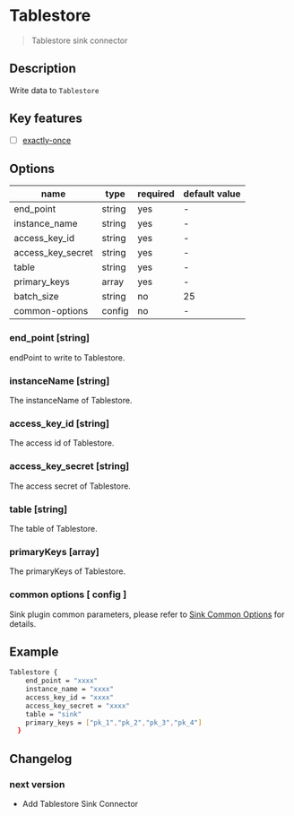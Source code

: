 # Tablestore

> Tablestore sink connector

## Description

Write data to `Tablestore`

## Key features

- [ ] [exactly-once](../../concept/connector-v2-features.md)

## Options

|       name        |  type  | required | default value |
|-------------------|--------|----------|---------------|
| end_point         | string | yes      | -             |
| instance_name     | string | yes      | -             |
| access_key_id     | string | yes      | -             |
| access_key_secret | string | yes      | -             |
| table             | string | yes      | -             |
| primary_keys      | array  | yes      | -             |
| batch_size        | string | no       | 25            |
| common-options    | config | no       | -             |

### end_point [string]

endPoint to write to Tablestore.

### instanceName [string]

The instanceName of Tablestore.

### access_key_id [string]

The access id of Tablestore.

### access_key_secret [string]

The access secret of Tablestore.

### table [string]

The table of Tablestore.

### primaryKeys [array]

The primaryKeys of Tablestore.

### common options [ config ]

Sink plugin common parameters, please refer to [Sink Common Options](common-options.md) for details.

## Example

```bash
Tablestore {
    end_point = "xxxx"
    instance_name = "xxxx"
    access_key_id = "xxxx"
    access_key_secret = "xxxx"
    table = "sink"
    primary_keys = ["pk_1","pk_2","pk_3","pk_4"]
  }
```

## Changelog

### next version

- Add Tablestore Sink Connector

